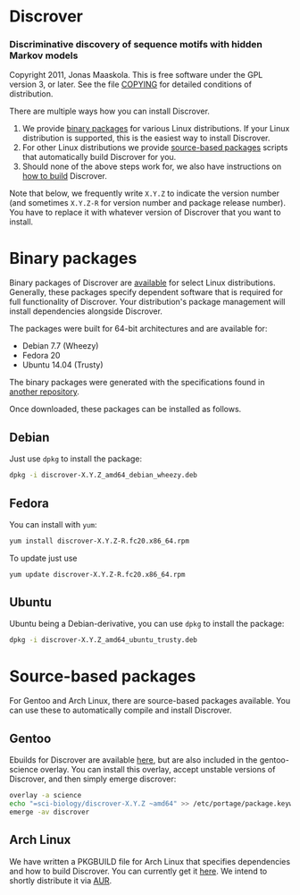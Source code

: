 # Discrover
### Discriminative discovery of sequence motifs with hidden Markov models

Copyright 2011, Jonas Maaskola.
This is free software under the GPL version 3, or later.
See the file [COPYING](COPYING) for detailed conditions of distribution.

There are multiple ways how you can install Discrover.

1. We provide [binary packages](#binary-packages) for various Linux distributions.
   If your Linux distribution is supported, this is the easiest way to install Discrover.
2. For other Linux distributions we provide [source-based packages](#source-based-packages) scripts that automatically build Discrover for you.
3. Should none of the above steps work for, we also have instructions on [how to build](BUILDING.md) Discrover.

Note that below, we frequently write ``X.Y.Z`` to indicate the version number (and sometimes ``X.Y.Z-R`` for version number and package release number).
You have to replace it with whatever version of Discrover that you want to install.

# Binary packages
Binary packages of Discrover are [available](https://github.com/maaskola/discrover/releases) for select Linux distributions.
Generally, these packages specify dependent software that is required for full functionality of Discrover.
Your distribution's package management  will install dependencies alongside Discrover.

The packages were built for 64-bit architectures and are available for:

* Debian 7.7 (Wheezy)
* Fedora 20
* Ubuntu 14.04 (Trusty)

The binary packages were generated with the specifications found in [another repository](https://github.com/maaskola/discrover-packages).

Once downloaded, these packages can be installed as follows.

## Debian

Just use ``dpkg`` to install the package:

```sh
dpkg -i discrover-X.Y.Z_amd64_debian_wheezy.deb
```

## Fedora

You can install with ``yum``:

```sh
yum install discrover-X.Y.Z-R.fc20.x86_64.rpm
```

To update just use

```sh
yum update discrover-X.Y.Z-R.fc20.x86_64.rpm
```

## Ubuntu

Ubuntu being a Debian-derivative, you can use ``dpkg`` to install the package:

```sh
dpkg -i discrover-X.Y.Z_amd64_ubuntu_trusty.deb
```



# Source-based packages
For Gentoo and Arch Linux, there are source-based packages available.
You can use these to automatically compile and install Discrover.

## Gentoo

Ebuilds for Discrover are available [here](https://github.com/maaskola/discrover-packages/tree/master/gentoo/), but are also included in the gentoo-science overlay.
You can install this overlay, accept unstable versions of Discrover, and then simply emerge discrover:

```sh
overlay -a science
echo "=sci-biology/discrover-X.Y.Z ~amd64" >> /etc/portage/package.keywords
emerge -av discrover
```

## Arch Linux

We have written a PKGBUILD file for Arch Linux that specifies dependencies and how to build Discrover.
You can currently get it [here](https://github.com/maaskola/discrover-packages/blob/master/arch/PKGBUILD).
We intend to shortly distribute it via [AUR](https://aur.archlinux.org/).
